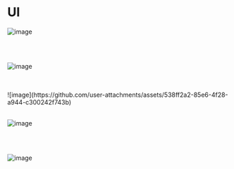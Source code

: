 # UI

![image](https://github.com/user-attachments/assets/4fb549c6-89b7-40de-8d31-2a841f06ebdb)

<br>
<br>

![image](https://github.com/user-attachments/assets/cefd034e-06b7-4358-92c6-fa042c56cfa7)

<br>
<br>
![image](https://github.com/user-attachments/assets/538ff2a2-85e6-4f28-a944-c300242f743b)

<br>
<br>

![image](https://github.com/user-attachments/assets/3188298a-936b-4848-bc8c-8a1f6744b92e)

<br>
<br>

![image](https://github.com/user-attachments/assets/5dabd6c5-b014-4692-b783-6a36cff7c16d)
